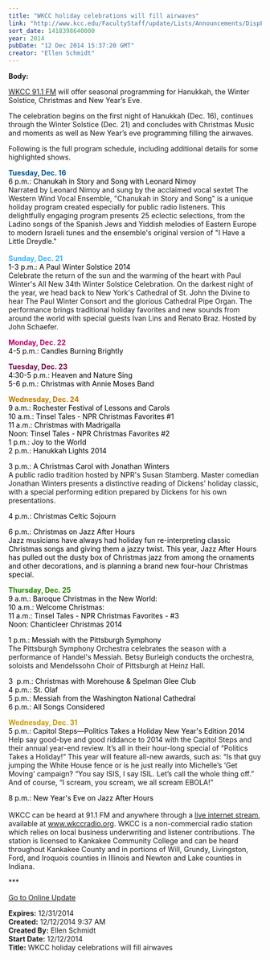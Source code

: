 ```yaml
---
title: "WKCC holiday celebrations will fill airwaves"
link: "http://www.kcc.edu/FacultyStaff/update/Lists/Announcements/DispForm.aspx?ID=1770"
sort_date: 1418398640000
year: 2014
pubDate: "12 Dec 2014 15:37:20 GMT"
creator: "Ellen Schmidt"
---
```


<div><b>Body:</b> <div class="ExternalClass8C3631AB55EC4E5FA222BB645B49D30F"><p>​<a href="/wkcc">WKCC 91.1 FM</a> will offer seasonal programming for Hanukkah, the Winter Solstice, Christmas and New Year’s Eve.</p>
<p>The celebration begins on the first night of Hanukkah (Dec. 16), continues through the Winter Solstice (Dec. 21) and concludes with Christmas Music and moments as well as New Year’s eve programming filling the airwaves. </p>
<p>Following is the full program schedule, including additional details for some highlighted shows.</p>
<p><strong><span style="color:#00558d">Tuesday, Dec. 16</span><br /></strong><span style="color:#000000">6 p.m.: Chanukah in Story and Song with Leonard Nimoy</span><br />Narrated by Leonard Nimoy and sung by the acclaimed vocal sextet The Western Wind Vocal Ensemble, &quot;Chanukah in Story and Song&quot; is a unique holiday program created especially for public radio listeners. This delightfully engaging program presents 25 eclectic selections, from the Ladino songs of the Spanish Jews and Yiddish melodies of Eastern Europe to modern Israeli tunes and the ensemble's original version of &quot;I Have a Little Dreydle.&quot; <br /><br /><strong style="color:#3db2ff">Sunday, Dec. 21 </strong><br /><span style="color:#000000">1-3 p.m.: A Paul Winter Solstice 2014</span><br />Celebrate the return of the sun and the warming of the heart with Paul Winter's All New 34th Winter Solstice Celebration. On the darkest night of the year, we head back to New York's Cathedral of St. John the Divine to hear The Paul Winter Consort and the glorious Cathedral Pipe Organ. The performance brings traditional holiday favorites and new sounds from around the world with special guests Ivan Lins and Renato Braz. Hosted by John Schaefer.</p>
<p><strong style="color:#b10069">Monday, Dec. 22 </strong><br /><span style="color:#000000">4-5 p.m.: Candles Burning Brightly</span></p>
<p><strong style="color:#760046">Tuesday, Dec. 23</strong><br /><span style="color:#000000">4:30-5 p.m.: Heaven and Nature Sing</span><br style="color:#000000" /><span style="color:#000000">5-6 p.m.: Christmas with Annie Moses Band</span></p>
<p><strong style="color:#c27801">Wednesday, Dec. 24</strong><br /><span style="color:#000000">9 a.m.: Rochester Festival of Lessons and Carols</span><br style="color:#000000" /><span style="color:#000000">10 a.m.: Tinsel Tales - NPR Christmas Favorites #1</span><br style="color:#000000" /><span style="color:#000000">11 a.m.: Christmas with Madrigalla</span><br style="color:#000000" /><span style="color:#000000">Noon: Tinsel Tales - NPR Christmas Favorites #2</span><br style="color:#000000" /><span style="color:#000000">1 p.m.: Joy to the World</span><br style="color:#000000" /><span style="color:#000000">2 p.m.: Hanukkah Lights 2014</span></p>
<p><span style="color:#000000">3 p.m.: A Christmas Carol with Jonathan Winters</span><br />A public radio tradition hosted by NPR's Susan Stamberg. Master comedian Jonathan Winters presents a distinctive reading of Dickens' holiday classic, with a special performing edition prepared by Dickens for his own presentations. </p>
<p style="color:#000000">4 p.m.: Christmas Celtic Sojourn</p>
<p style="color:#000000"><span style="color:#000000">6 p.m.: Christmas on Jazz After Hours</span><br />Jazz musicians have always had holiday fun re-interpreting classic Christmas songs and giving them a jazzy twist. This year, Jazz After Hours has pulled out the dusty box of Christmas jazz from among the ornaments and other decorations, and is planning a brand new four-hour Christmas special. </p>
<p><strong style="color:#288400">Thursday, Dec. 25</strong><br /><span style="color:#000000">9 a.m.: Baroque Christmas in the New World: </span><br style="color:#000000" /><span style="color:#000000">10 a.m.: Welcome Christmas: </span><br style="color:#000000" /><span style="color:#000000">11 a.m.: Tinsel Tales - NPR Christmas Favorites - #3 </span><br style="color:#000000" /><span style="color:#000000">Noon: Chanticleer Christmas 2014</span></p>
<p><span style="color:#000000">1 p.m.: Messiah with the Pittsburgh Symphony</span><br />The Pittsburgh Symphony Orchestra celebrates the season with a performance of Handel's Messiah. Betsy Burleigh conducts the orchestra, soloists and Mendelssohn Choir of Pittsburgh at Heinz Hall. </p>
<p><span style="color:#000000">3  p.m.: Christmas with Morehouse &amp; Spelman Glee Club</span><br style="color:#000000" /><span style="color:#000000">4 p.m.: St. Olaf</span><br style="color:#000000" /><span style="color:#000000">5 p.m.: Messiah from the Washington National Cathedral</span><br style="color:#000000" /><span style="color:#000000">6 p.m.: All Songs Considered</span></p>
<p><strong style="color:#cc9900"><span style="color:#cc9900">Wednesday, Dec. 31</span></strong><br /><span style="color:#000000">5 p.m.: Capitol Steps—Politics Takes a Holiday New Year's Edition 2014</span><br />Help say good-bye and good riddance to 2014 with the Capitol Steps and their annual year-end review. It’s all in their hour-long special of “Politics Takes a Holiday!” This year will feature all-new awards, such as: “Is that guy jumping the White House fence or is he just really into Michelle’s ‘Get Moving’ campaign? “You say ISIS, I say ISIL. Let’s call the whole thing off.” And of course, “I scream, you scream, we all scream EBOLA!”</p>
<p><span style="color:#000000">8 p.m.: New Year's Eve on Jazz After Hours</span><br /><br />WKCC can be heard at 91.1 FM and anywhere through a <a href="/archive/radio/Pages/listen.aspx">live internet stream</a>, available at <a href="http://www.wkccradio.org/">www.wkccradio.org</a>. WKCC is a non-commercial radio station which relies on local business underwriting and listener contributions. The station is licensed to Kankakee Community College and can be heard throughout Kankakee County and in portions of Will, Grundy, Livingston, Ford, and Iroquois counties in Illinois and Newton and Lake counties in Indiana.<br /></p>
<p>***</p>
<p><a href="/update">Go to Online Update</a></p></div></div>
<div><b>Expires:</b> 12/31/2014</div>
<div><b>Created:</b> 12/12/2014 9:37 AM</div>
<div><b>Created By:</b> Ellen Schmidt</div>
<div><b>Start Date:</b> 12/12/2014</div>
<div><b>Title:</b> WKCC holiday celebrations will fill airwaves</div>
